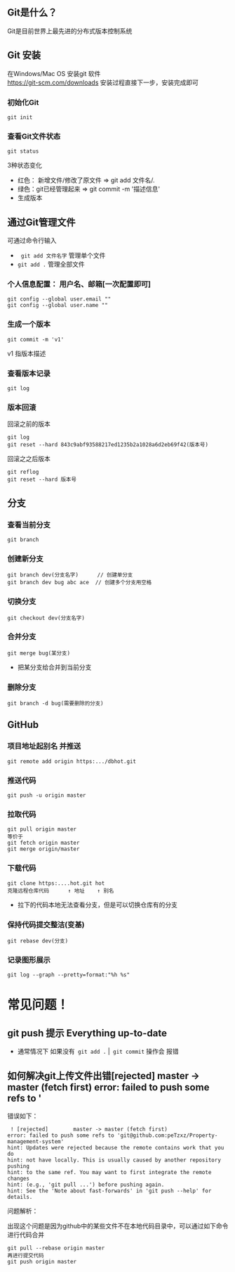 

## Git是什么？

Git是目前世界上最先进的分布式版本控制系统



## Git 安装

在Windows/Mac OS 安装git 软件   
https://git-scm.com/downloads  安装过程直接下一步，安装完成即可



### 初始化Git

```
git init
```

### 查看Git文件状态

```
git status
```

3种状态变化

- 红色： 新增文件/修改了原文件 => git add 文件名/.
- 绿色：git已经管理起来  =>  git commit -m '描述信息'
- 生成版本 

## 通过Git管理文件

可通过命令行输入

- ` git add 文件名字`   管理单个文件
- `git add .` 管理全部文件

### 个人信息配置： 用户名、邮箱[一次配置即可]

```
git config --global user.email ""
git config --global user.name ""
```

### 生成一个版本

```
git commit -m 'v1'
```

v1 指版本描述

### 查看版本记录

```
git log
```

### 版本回滚 

回滚之前的版本

```
git log
git reset --hard 843c9abf93588217ed1235b2a1028a6d2eb69f42(版本号)
```

回滚之之后版本

```
git reflog
git reset --hard 版本号
```

## 分支

### 查看当前分支

```
git branch
```

### 创建新分支

```
git branch dev(分支名字)      // 创建单分支
git branch dev bug abc ace  // 创建多个分支用空格
```

### 切换分支

```
git checkout dev(分支名字)
```

### 合并分支

```
git merge bug(某分支)
```

- 把某分支给合并到当前分支

### 删除分支

```
git branch -d bug(需要删除的分支)
```



## GitHub

###  项目地址起别名 并推送

```
git remote add origin https:.../dbhot.git
```

### 推送代码

```
git push -u origin master
```

### 拉取代码

```
git pull origin master
等价于
git fetch origin master
git merge origin/master
```

### 下载代码

```
git clone https:....hot.git hot 
克隆远程仓库代码      ↑ 地址    ↑ 别名
```

- 拉下的代码本地无法查看分支，但是可以切换仓库有的分支

### 保持代码提交整洁(变基)

```
git rebase dev(分支)
```

### 记录图形展示

```
git log --graph --pretty=format:"%h %s"
```



# 常见问题！

## git push 提示 Everything up-to-date

- 通常情况下 如果没有` git add .` |` git commit`  操作会 报错



## 如何解决git上传文件出错[rejected] master -> master (fetch first) error: failed to push some refs to '



错误如下：  

```
 ! [rejected]        master -> master (fetch first)
error: failed to push some refs to 'git@github.com:peTzxz/Property-management-system'
hint: Updates were rejected because the remote contains work that you do
hint: not have locally. This is usually caused by another repository pushing
hint: to the same ref. You may want to first integrate the remote changes
hint: (e.g., 'git pull ...') before pushing again.
hint: See the 'Note about fast-forwards' in 'git push --help' for details.
```

问题解析：

出现这个问题是因为github中的某些文件不在本地代码目录中，可以通过如下命令进行代码合并

```
git pull --rebase origin master
再进行提交代码
git push origin master
```

